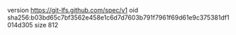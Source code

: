 version https://git-lfs.github.com/spec/v1
oid sha256:b03bd65c7bf3562e458e1c6d7d7603b791f7961f69d61e9c375381df1014d305
size 812
